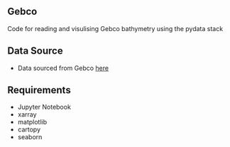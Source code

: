 Gebco
---

Code for reading and visulising Gebco bathymetry using the pydata stack

## Data Source
* Data sourced from Gebco [here](https://www.gebco.net/data_and_products/gridded_bathymetry_data/)

## Requirements
* Jupyter Notebook
* xarray
* matplotlib
* cartopy
* seaborn
